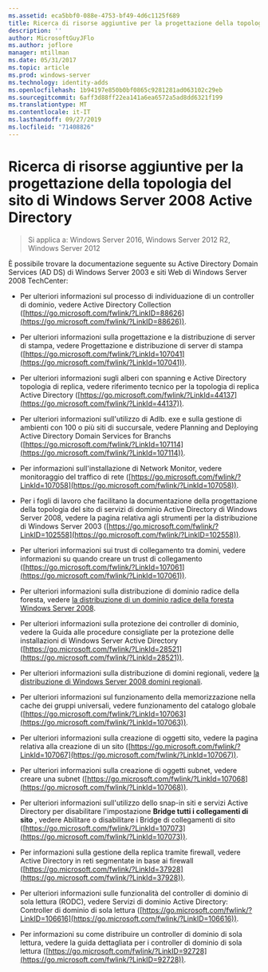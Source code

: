 ```yaml
---
ms.assetid: eca5bbf0-088e-4753-bf49-4d6c1125f689
title: Ricerca di risorse aggiuntive per la progettazione della topologia del sito di Windows Server 2008 Active Directory
description: ''
author: MicrosoftGuyJFlo
ms.author: joflore
manager: mtillman
ms.date: 05/31/2017
ms.topic: article
ms.prod: windows-server
ms.technology: identity-adds
ms.openlocfilehash: 1b94197e850b0bf0865c9281281ad063102c29eb
ms.sourcegitcommit: 6aff3d88ff22ea141a6ea6572a5ad8dd6321f199
ms.translationtype: MT
ms.contentlocale: it-IT
ms.lasthandoff: 09/27/2019
ms.locfileid: "71408826"
---
```

# <a name="finding-additional-resources-for-windows-server-2008-active-directory-site-topology-design"></a>Ricerca di risorse aggiuntive per la progettazione della topologia del sito di Windows Server 2008 Active Directory

>Si applica a: Windows Server 2016, Windows Server 2012 R2, Windows Server 2012

È possibile trovare la documentazione seguente su Active Directory Domain Services (AD DS) di Windows Server 2003 e siti Web di Windows Server 2008 TechCenter:  
  
-   Per ulteriori informazioni sul processo di individuazione di un controller di dominio, vedere Active Directory Collection ([https://go.microsoft.com/fwlink/?LinkID=88626](https://go.microsoft.com/fwlink/?LinkID=88626)).  
  
-   Per ulteriori informazioni sulla progettazione e la distribuzione di server di stampa, vedere Progettazione e distribuzione di server di stampa ([https://go.microsoft.com/fwlink/?LinkId=107041](https://go.microsoft.com/fwlink/?LinkId=107041)).  
  
-   Per ulteriori informazioni sugli alberi con spanning e Active Directory topologia di replica, vedere riferimento tecnico per la topologia di replica Active Directory ([https://go.microsoft.com/fwlink/?LinkId=44137](https://go.microsoft.com/fwlink/?LinkId=44137)).  
  
-   Per ulteriori informazioni sull'utilizzo di Adlb. exe e sulla gestione di ambienti con 100 o più siti di succursale, vedere Planning and Deploying Active Directory Domain Services for Branchs ([https://go.microsoft.com/fwlink/?LinkId=107114](https://go.microsoft.com/fwlink/?LinkId=107114)).  
  
-   Per informazioni sull'installazione di Network Monitor, vedere monitoraggio del traffico di rete ([https://go.microsoft.com/fwlink/?LinkId=107058](https://go.microsoft.com/fwlink/?LinkId=107058)).  
  
-   Per i fogli di lavoro che facilitano la documentazione della progettazione della topologia del sito di servizi di dominio Active Directory di Windows Server 2008, vedere la pagina relativa agli strumenti per la distribuzione di Windows Server 2003 ([https://go.microsoft.com/fwlink/?LinkID=102558](https://go.microsoft.com/fwlink/?LinkID=102558)).  
  
-   Per ulteriori informazioni sui trust di collegamento tra domini, vedere informazioni su quando creare un trust di collegamento ([https://go.microsoft.com/fwlink/?LinkId=107061](https://go.microsoft.com/fwlink/?LinkId=107061)).  
  
-   Per ulteriori informazioni sulla distribuzione di dominio radice della foresta, vedere [la distribuzione di un dominio radice della foresta Windows Server 2008](https://technet.microsoft.com/library/cc731174.aspx).  
  
-   Per ulteriori informazioni sulla protezione dei controller di dominio, vedere la Guida alle procedure consigliate per la protezione delle installazioni di Windows Server Active Directory ([https://go.microsoft.com/fwlink/?LinkId=28521](https://go.microsoft.com/fwlink/?LinkId=28521)).  
  
-   Per ulteriori informazioni sulla distribuzione di domini regionali, vedere [la distribuzione di Windows Server 2008 domini regionali](https://technet.microsoft.com/library/cc755118.aspx).  
  
-   Per ulteriori informazioni sul funzionamento della memorizzazione nella cache dei gruppi universali, vedere funzionamento del catalogo globale ([https://go.microsoft.com/fwlink/?LinkId=107063](https://go.microsoft.com/fwlink/?LinkId=107063)).  
  
-   Per ulteriori informazioni sulla creazione di oggetti sito, vedere la pagina relativa alla creazione di un sito ([https://go.microsoft.com/fwlink/?LinkId=107067](https://go.microsoft.com/fwlink/?LinkId=107067)).  
  
-   Per ulteriori informazioni sulla creazione di oggetti subnet, vedere creare una subnet ([https://go.microsoft.com/fwlink/?LinkId=107068](https://go.microsoft.com/fwlink/?LinkId=107068)).  
  
-   Per ulteriori informazioni sull'utilizzo dello snap-in siti e servizi Active Directory per disabilitare l'impostazione **Bridge tutti i collegamenti di sito** , vedere Abilitare o disabilitare i Bridge di collegamenti di sito ([https://go.microsoft.com/fwlink/?LinkId=107073](https://go.microsoft.com/fwlink/?LinkId=107073)).  
  
-   Per informazioni sulla gestione della replica tramite firewall, vedere Active Directory in reti segmentate in base ai firewall ([https://go.microsoft.com/fwlink/?LinkId=37928](https://go.microsoft.com/fwlink/?LinkId=37928)).  
  
-   Per ulteriori informazioni sulle funzionalità del controller di dominio di sola lettura (RODC), vedere Servizi di dominio Active Directory: Controller di dominio di sola lettura ([https://go.microsoft.com/fwlink/?LinkID=106616](https://go.microsoft.com/fwlink/?LinkID=106616)).  
  
-   Per informazioni su come distribuire un controller di dominio di sola lettura, vedere la guida dettagliata per i controller di dominio di sola lettura ([https://go.microsoft.com/fwlink/?LinkID=92728](https://go.microsoft.com/fwlink/?LinkID=92728)).  
  


